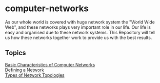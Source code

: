 # computer-networks
As our whole world is covered with huge network system the "World Wide Web", and these networks plays very important role in our life. Our life is easy and organised due to these network systems. This Repository will tell us how these networks together work to provide us with the best results. 

## Topics
[Basic Characteristics of Computer Networks](https://github.com/harshrajbedi/computer-networks/blob/main/Resources/1.%20characteristics-of-computer-network.md)     
[Defining a Network](https://github.com/harshrajbedi/computer-networks/blob/main/Resources/2.%20defining-a-network.md)                                            
[Types of Network Topologies](https://github.com/harshrajbedi/computer-networks/blob/main/Resources/3.%20network-topologies.md)



